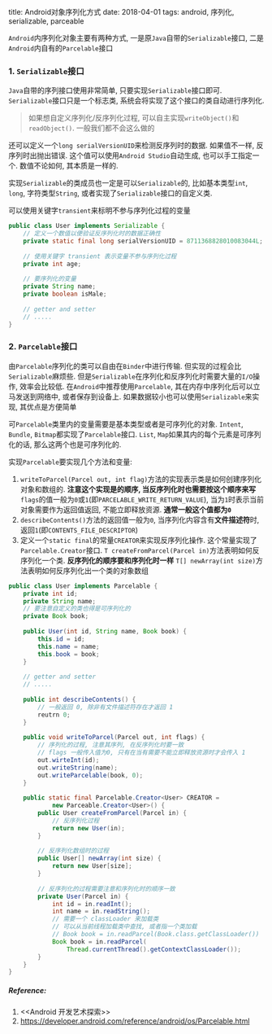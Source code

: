 title: Android对象序列化方式
date: 2018-04-01
tags: android, 序列化, serializable, parceable



`Android`内序列化对象主要有两种方式, 一是原`Java`自带的`Serializable`接口, 二是`Android`内自有的`Parcelable`接口

### 1. `Serializable`接口

`Java`自带的序列接口使用非常简单, 只要实现`Serializable`接口即可. `Serializable`接口只是一个标志类, 系统会将实现了这个接口的类自动进行序列化. 

> 如果想自定义序列化/反序列化过程, 可以自主实现`writeObject()`和`readObject()`. 一般我们都不会这么做的

还可以定义一个`long serialVersionUID`来检测反序列时的数据. 如果值不一样, 反序列时出抛出错误. 这个值可以使用`Android Studio`自动生成, 也可以手工指定一个. 数值不论如何, 其本质是一样的.

实现`Serializable`的类成员也一定是可以`Serializable`的, 比如基本类型`int`, `long`, 字符类型`String`, 或者实现了`Serializable`接口的自定义类. 

可以使用关键字`transient`来标明不参与序列化过程的变量

```java
public class User implements Serializable {
 	// 定义一个数值以便验证反序列化时的数据正确性
    private static final long serialVersionUID = 8711368828010083044L;
    
    // 使用关键字 transient 表示变量不参与序列化过程
    private int age;
    
    // 要序列化的变量
    private String name;
    private boolean isMale;
    
    // getter and setter
    // .....
}
```



### 2. `Parcelable`接口

由`Parcelable`序列化的类可以自由在`Binder`中进行传输. 但实现的过程会比`Serializable`麻烦些. 但是`Serializable`在序列化和反序列化时需要大量的`I/O`操作, 效率会比较低. 在`Android`中推荐使用`Parcelable`, 其在内存中序列化后可以立马发送到网络中, 或者保存到设备上. 如果数据较小也可以使用`Serializable`来实现, 其优点是方便简单

可`Parcelable`类里内的变量需要是基本类型或者是可序列化的对象. `Intent`, `Bundle`, `Bitmap`都实现了`Parcelable`接口. `List`, `Map`如果其内的每个元素是可序列化的话, 那么这两个也是可序列化的.



实现`Parcelable`要实现几个方法和变量:

1. `writeToParcel(Parcel out, int flag)`方法的实现表示类是如何创建序列化对象和数组的. **注意这个实现是的顺序, 当反序列化时也需要按这个顺序来写**
   `flags`的值一般为`0`或`1`(即`PARCELABLE_WRITE_RETURN_VALUE`), 当为`1`时表示当前对象需要作为返回值返回, 不能立即释放资源. **通常一般这个值都为`0`**
2. `describeContents()`方法的返回值一般为`0`, 当序列化内容含有**文件描述符**时, 返回`1`(即`CONTENTS_FILE_DESCRIPTOR`)
3. 定义一个`static final`的常量`CREATOR`来实现反序列化操作. 这个常量实现了`Parcelable.Creator`接口.
   `T createFromParcel(Parcel in)`方法表明如何反序列化一个类. **反序列化的顺序要和序列化时一样**
   `T[] newArray(int size)`方法表明如何反序列化出一个类的对象数组



```java
public class User implements Parcelable {
 	private int id;
    private String name;
    // 要注意自定义的类也得是可序列化的
    private Book book;
    
    public User(int id, String name, Book book) {
     	this.id = id;
        this.name = name;
        this.book = book;
    }
    
    // getter and setter
    // .....
    
 	public int describeContents() {
        // 一般返回 0, 除非有文件描述符存在才返回 1
     	reutrn 0;   
    }
    
    public void writeToParcel(Parcel out, int flags) {
        // 序列化的过程, 注意其序列, 在反序列化时要一致
        // flags 一般传入值为0, 只有在当有需要不能立即释放资源时才会传入 1
        out.wirteInt(id);
        out.writeString(name);
        out.writeParcelable(book, 0);
    }
    
    public static final Parcelable.Creator<User> CREATOR = 
        	new Parceable.Creator<User>() {
    	public User createFromParcel(Parcel in) {
            // 反序列化过程
            return new User(in);
        }
        
        // 反序列化数组时的过程
        public User[] newArray(int size) {
            return new User[size];
        }
        
        // 反序列化的过程需要注意和序列化时的顺序一致
        private User(Parcel in) {
            int id = in.readInt();
            int name = in.readString();
            // 需要一个 classLoader 来加载类
            // 可以从当前线程加载类中查找, 或者指一个类加载
            // Book book = in.readParcel(Book.class.getClassLoader())
            Book book = in.readParcel(
                Thread.currentThread().getContextClassLoader());
        }
    }
}
```





##### Reference:

1. <<Android 开发艺术探索>>
2. https://developer.android.com/reference/android/os/Parcelable.html